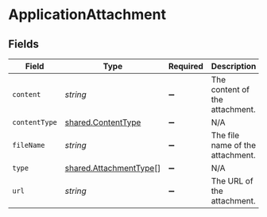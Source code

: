 # ApplicationAttachment


## Fields

| Field                                                                   | Type                                                                    | Required                                                                | Description                                                             | Example                                                                 |
| ----------------------------------------------------------------------- | ----------------------------------------------------------------------- | ----------------------------------------------------------------------- | ----------------------------------------------------------------------- | ----------------------------------------------------------------------- |
| `content`                                                               | *string*                                                                | :heavy_minus_sign:                                                      | The content of the attachment.                                          | Base64 encoded content                                                  |
| `contentType`                                                           | [shared.ContentType](../../../sdk/models/shared/contenttype.md)         | :heavy_minus_sign:                                                      | N/A                                                                     |                                                                         |
| `fileName`                                                              | *string*                                                                | :heavy_minus_sign:                                                      | The file name of the attachment.                                        | resume.pdf                                                              |
| `type`                                                                  | [shared.AttachmentType](../../../sdk/models/shared/attachmenttype.md)[] | :heavy_minus_sign:                                                      | N/A                                                                     |                                                                         |
| `url`                                                                   | *string*                                                                | :heavy_minus_sign:                                                      | The URL of the attachment.                                              | http://example.com/resume.pdf                                           |